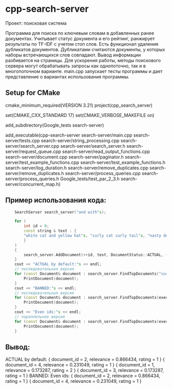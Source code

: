 # cpp-search-server
Проект: поисковая система

Программа для поиска по ключевым словам в добавленных ранее документах.
Учитывает статус документа и его рейтинг, ранжирует результаты по TF-IDF с учетом стоп слов.
Есть функционал удаления дубликатов документов. Дубликатами считаются документы, у которых наборы встречающихся слов совпадают.
Вывод информации разбивается на страницы.
Для ускорения работы, методы поискового сервера могут обрабатывать запросы как однопоточно, так и в многопоточном варианте.
main.cpp запускает тесты программы и дает представление о вариантах использования программы.


## Setup for CMake

cmake_minimum_required(VERSION 3.21)
project(cpp_search_server)

set(CMAKE_CXX_STANDARD 17)
set(CMAKE_VERBOSE_MAKEFILE on)

add_subdirectory(Google_tests search-server)

add_executable(cpp-search-server search-server/main.cpp search-server/tests.cpp search-server/string_processing.cpp
search-server/search_server.cpp search-server/search_server.h search-server/request_queue.cpp search-server/read_output_functions.cpp search-server/document.cpp
search-server/paginator.h search-server/test_example_functions.cpp search-server/test_example_functions.h search-server/log_duration.h
search-server/remove_duplicates.cpp search-server/remove_duplicates.h search-server/process_queries.cpp
search-server/process_queries.h Google_tests/test_par_2_3.h search-server/concurrent_map.h)

## Пример использования кода:
```C++
    SearchServer search_server("and with"s);

    for (
        int id = 0;
        const string & text : {
        "white cat and yellow hat"s, "curly cat curly tail"s, "nasty dog with big eyes"s, "nasty pigeon john"s,
        }
    ) 
    {
        search_server.AddDocument(++id, text, DocumentStatus::ACTUAL, { 1, 2 });
    }
    cout << "ACTUAL by default:"s << endl;
    // последовательная версия
    for (const Document& document : search_server.FindTopDocuments("curly nasty cat"s)) {
        PrintDocument(document);
    }
    cout << "BANNED:"s << endl;
    // последовательная версия
    for (const Document& document : search_server.FindTopDocuments(execution::seq, "curly nasty cat"s, DocumentStatus::BANNED)) {
        PrintDocument(document);
    }
    cout << "Even ids:"s << endl;
    // параллельная версия
    for (const Document& document : search_server.FindTopDocuments(execution::par, "curly nasty cat"s, [](int document_id, DocumentStatus status, int rating) { return document_id % 2 == 0; })) {
        PrintDocument(document);
    }
```

## Вывод:

ACTUAL by default:
{ document_id = 2, relevance = 0.866434, rating = 1 }
{ document_id = 4, relevance = 0.231049, rating = 1 }
{ document_id = 1, relevance = 0.173287, rating = 2 }
{ document_id = 3, relevance = 0.173287, rating = 1 }
BANNED:
Even ids:
{ document_id = 2, relevance = 0.866434, rating = 1 }
{ document_id = 4, relevance = 0.231049, rating = 1 }
